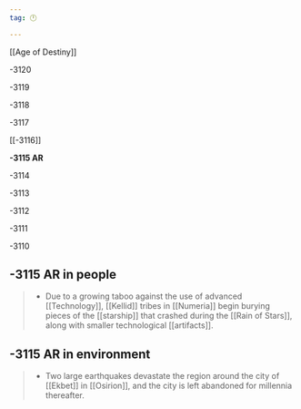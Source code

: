 ```yaml
---
tag: 🕛

---
```

[[Age of Destiny]]


-3120

-3119

-3118

-3117

[[-3116]]

**-3115 AR**

-3114

-3113

-3112

-3111

-3110



## -3115 AR in people

>  - Due to a growing taboo against the use of advanced [[Technology]], [[Kellid]] tribes in [[Numeria]] begin burying pieces of the [[starship]] that crashed during the [[Rain of Stars]], along with smaller technological [[artifacts]].


## -3115 AR in environment

>  - Two large earthquakes devastate the region around the city of [[Ekbet]] in [[Osirion]], and the city is left abandoned for millennia thereafter.






